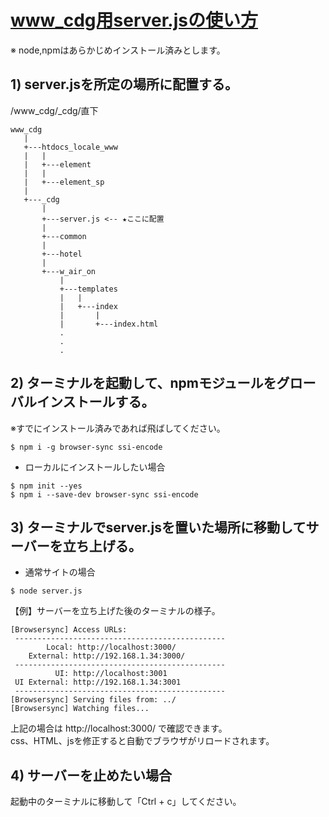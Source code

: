 # www_cdg用server.jsの使い方
※ node,npmはあらかじめインストール済みとします。  

## 1) server.jsを所定の場所に配置する。  
/www_cdg/_cdg/直下  
```
www_cdg
   |
   +---htdocs_locale_www
   |   |
   |   +---element
   |   |
   |   +---element_sp
   |
   +---_cdg
       |
       +---server.js <-- ★ここに配置
       |
       +---common
       |
       +---hotel
       |
       +---w_air_on
           |
           +---templates
           |   |
           |   +---index
           |       |
           |       +---index.html
           .
           .
           .
```

## 2) ターミナルを起動して、npmモジュールをグローバルインストールする。 

※すでにインストール済みであれば飛ばしてください。
```
$ npm i -g browser-sync ssi-encode
```
* ローカルにインストールしたい場合
```
$ npm init --yes
$ npm i --save-dev browser-sync ssi-encode
```

## 3) ターミナルでserver.jsを置いた場所に移動してサーバーを立ち上げる。
* 通常サイトの場合
```
$ node server.js
```

【例】サーバーを立ち上げた後のターミナルの様子。
```
[Browsersync] Access URLs:
 -----------------------------------------------
        Local: http://localhost:3000/
    External: http://192.168.1.34:3000/
 -----------------------------------------------
          UI: http://localhost:3001
 UI External: http://192.168.1.34:3001
 -----------------------------------------------
[Browsersync] Serving files from: ../
[Browsersync] Watching files...
```
上記の場合は http://localhost:3000/ で確認できます。  
css、HTML、jsを修正すると自動でブラウザがリロードされます。

## 4) サーバーを止めたい場合  
起動中のターミナルに移動して「Ctrl + c」してください。

